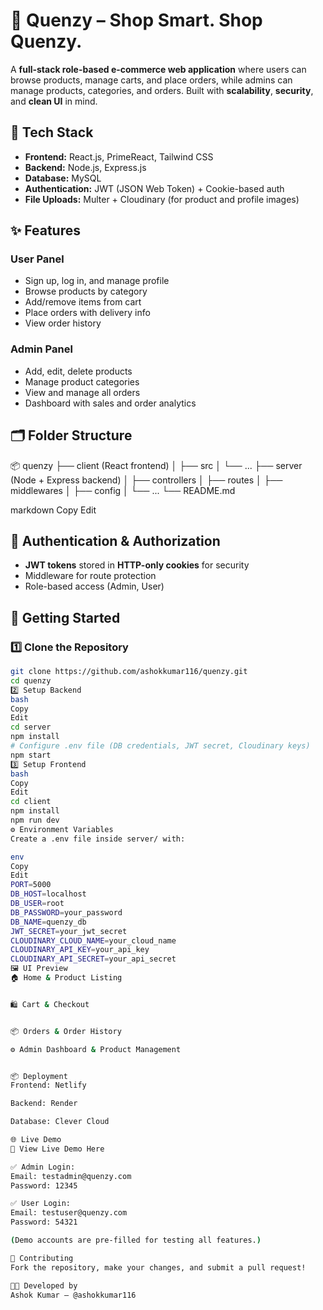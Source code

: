 # 🛒 Quenzy – Shop Smart. Shop Quenzy.

A **full-stack role-based e-commerce web application** where users can browse products, manage carts, and place orders, while admins can manage products, categories, and orders. Built with **scalability**, **security**, and **clean UI** in mind.

## 🔧 Tech Stack
- **Frontend:** React.js, PrimeReact, Tailwind CSS  
- **Backend:** Node.js, Express.js  
- **Database:** MySQL  
- **Authentication:** JWT (JSON Web Token) + Cookie-based auth  
- **File Uploads:** Multer + Cloudinary (for product and profile images)  

## ✨ Features

### User Panel
- Sign up, log in, and manage profile  
- Browse products by category  
- Add/remove items from cart  
- Place orders with delivery info  
- View order history  

### Admin Panel
- Add, edit, delete products  
- Manage product categories  
- View and manage all orders  
- Dashboard with sales and order analytics  

## 🗂️ Folder Structure
📦 quenzy
├── client (React frontend)
│ ├── src
│ └── ...
├── server (Node + Express backend)
│ ├── controllers
│ ├── routes
│ ├── middlewares
│ ├── config
│ └── ...
└── README.md

markdown
Copy
Edit

## 🔐 Authentication & Authorization
- **JWT tokens** stored in **HTTP-only cookies** for security  
- Middleware for route protection  
- Role-based access (Admin, User)  

## 🚀 Getting Started

### 1️⃣ Clone the Repository
```bash
git clone https://github.com/ashokkumar116/quenzy.git
cd quenzy
2️⃣ Setup Backend
bash
Copy
Edit
cd server
npm install
# Configure .env file (DB credentials, JWT secret, Cloudinary keys)
npm start
3️⃣ Setup Frontend
bash
Copy
Edit
cd client
npm install
npm run dev
⚙️ Environment Variables
Create a .env file inside server/ with:

env
Copy
Edit
PORT=5000
DB_HOST=localhost
DB_USER=root
DB_PASSWORD=your_password
DB_NAME=quenzy_db
JWT_SECRET=your_jwt_secret
CLOUDINARY_CLOUD_NAME=your_cloud_name
CLOUDINARY_API_KEY=your_api_key
CLOUDINARY_API_SECRET=your_api_secret
🖼️ UI Preview
🏠 Home & Product Listing


🛍️ Cart & Checkout


📦 Orders & Order History

⚙️ Admin Dashboard & Product Management


📦 Deployment
Frontend: Netlify

Backend: Render

Database: Clever Cloud

🌐 Live Demo
🔗 View Live Demo Here

✅ Admin Login:
Email: testadmin@quenzy.com
Password: 12345

✅ User Login:
Email: testuser@quenzy.com
Password: 54321

(Demo accounts are pre-filled for testing all features.)

🤝 Contributing
Fork the repository, make your changes, and submit a pull request!

👨‍💻 Developed by
Ashok Kumar – @ashokkumar116